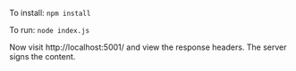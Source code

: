 To install: `npm install`

To run: `node index.js`

Now visit http://localhost:5001/ and view the response headers. The server signs the content.
